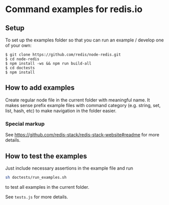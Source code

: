 # Command examples for redis.io

## Setup

To set up the examples folder so that you can run an example / develop one of your own:

```
$ git clone https://github.com/redis/node-redis.git
$ cd node-redis
$ npm install -ws && npm run build-all
$ cd doctests
$ npm install
```

## How to add examples

Create regular node file in the current folder with meaningful name. It makes sense prefix example files with
command category (e.g. string, set, list, hash, etc) to make navigation in the folder easier.

### Special markup

See https://github.com/redis-stack/redis-stack-website#readme for more details.

## How to test the examples

Just include necessary assertions in the example file and run
```bash
sh doctests/run_examples.sh
```
to test all examples in the current folder.

See `tests.js` for more details.
